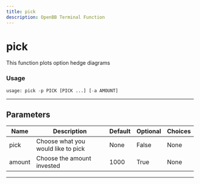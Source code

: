 ```yaml
---
title: pick
description: OpenBB Terminal Function
---
```


# pick

This function plots option hedge diagrams
### Usage 
```python
usage: pick -p PICK [PICK ...] [-a AMOUNT]
```
---
## Parameters
| Name | Description | Default | Optional | Choices |
| ---- | ----------- | ------- | -------- | ------- |
| pick | Choose what you would like to pick | None | False | None |
| amount | Choose the amount invested | 1000 | True | None |
---
